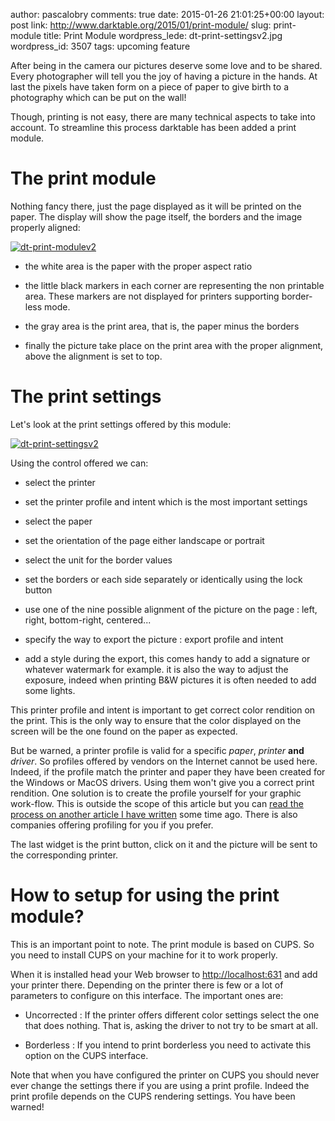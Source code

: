 author: pascalobry
comments: true
date: 2015-01-26 21:01:25+00:00
layout: post
link: http://www.darktable.org/2015/01/print-module/
slug: print-module
title: Print Module
wordpress_lede: dt-print-settingsv2.jpg
wordpress_id: 3507
tags: upcoming feature

After being in the camera our pictures deserve some love and to be shared. Every photographer will tell you the joy of having a picture in the hands. At last the pixels have taken form on a piece of paper to give birth to a photography which can be put on the wall!

Though, printing is not easy, there are many technical aspects to take into account. To streamline this process darktable has been added a print module.


# The print module


Nothing fancy there, just the page displayed as it will be printed on the paper. The display will show the page itself, the borders and the image properly aligned:

[![dt-print-modulev2](https://www.darktable.org/wp-content/uploads/2015/01/dt-print-modulev2-494x354.jpg)](https://www.darktable.org/wp-content/uploads/2015/01/dt-print-modulev2.jpg)



	
  * the white area is the paper with the proper aspect ratio

	
  * the little black markers in each corner are representing the non printable area. These markers are not displayed for printers supporting border-less mode.

	
  * the gray area is the print area, that is, the paper minus the borders

	
  * finally the picture take place on the print area with the proper alignment, above the alignment is set to top.




# The print settings


Let's look at the print settings offered by this module:

[![dt-print-settingsv2](https://www.darktable.org/wp-content/uploads/2015/01/dt-print-settingsv2.jpg)](https://www.darktable.org/wp-content/uploads/2015/01/dt-print-settingsv2.jpg)

Using the control offered we can:



	
  * select the printer

	
  * set the printer profile and intent which is the most important settings

	
  * select the paper

	
  * set the orientation of the page either landscape or portrait

	
  * select the unit for the border values

	
  * set the borders or each side separately or identically using the lock button

	
  * use one of the nine possible alignment of the picture on the page : left, right, bottom-right, centered...

	
  * specify the way to export the picture : export profile and intent

	
  * add a style during the export, this comes handy to add a signature or whatever watermark for example. it is also the way to adjust the exposure, indeed when printing B&W pictures it is often needed to add some lights.


This printer profile and intent is important to get correct color rendition on the print. This is the only way to ensure that the color displayed on the screen will be the one found on the paper as expected.

But be warned, a printer profile is valid for a specific _paper_, _printer_ **and** _driver_. So profiles offered by vendors on the Internet cannot be used here. Indeed, if the profile match the printer and paper they have been created for the Windows or MacOS drivers. Using them won't give you a correct print rendition. One solution is to create the profile yourself for your graphic work-flow. This is outside the scope of this article but you can [read the process on another article I have written](http://pobry.blogspot.fr/2013/06/creating-icc-profile-on-gnulinux.html) some time ago. There is also companies offering profiling for you if you prefer.

The last widget is the print button, click on it and the picture will be sent to the corresponding printer.


# How to setup for using the print module?


This is an important point to note. The print module is based on CUPS. So you need to install CUPS on your machine for it to work properly.

When it is installed head your Web browser to [http://localhost:631](http://localhost:631) and add your printer there. Depending on the printer there is few or a lot of parameters to configure on this interface. The important ones are:



	
  * Uncorrected : If the printer offers different color settings select the one that does nothing. That is, asking the driver to not try to be smart at all.

	
  * Borderless : If you intend to print borderless you need to activate this option on the CUPS interface.


Note that when you have configured the printer on CUPS you should never ever change the settings there if you are using a print profile. Indeed the print profile depends on the CUPS rendering settings. You have been warned!
